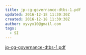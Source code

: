 ```yaml
---
title: jp-cg-governance-dtbs-1.pdf
updated: 2016-12-18 11:30:30Z
created: 2016-12-18 11:30:30Z
author: xyvyx10@gmail.com
tags:
  - SI
---
```


[jp-cg-governance-dtbs-1.pdf](../_resources/jp-cg-governance-dtbs-1.pdf)